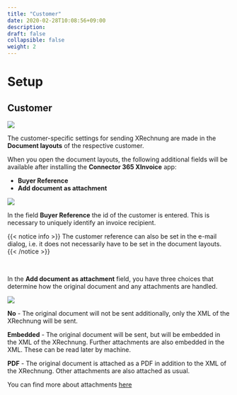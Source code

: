 ```yaml
---
title: "Customer"
date: 2020-02-28T10:08:56+09:00
description: 
draft: false
collapsible: false
weight: 2
---
```

# Setup

## Customer

![](images/XRechnung/XRechnungScreenshot1.png)

The customer-specific settings for sending XRechnung are made in the **Document layouts** of the respective customer.

When you open the document layouts, the following additional fields will be available after installing the **Connector 365 XInvoice** app:
- **Buyer Reference**
- **Add document as attachment**

![](images/XRechnung/xr_doc_layout_en.png)
 
In the field **Buyer Reference** the id of the customer is entered. This is necessary to uniquely identify an invoice recipient.

{{< notice info >}}
The customer reference can also be set in the e-mail dialog, i.e. it does not necessarily have to be set in the document layouts.
{{< /notice >}}

<br>

In the **Add document as attachment** field, you have three choices that determine how the original document and any attachments are handled.

![](images/XRechnung/xr-embed-optoins.png)

**No** - The original document will not be sent additionally, only the XML of the XRechnung will be sent.

**Embedded** - The original document will be sent, but will be embedded in the XML of the XRechnung. Further attachments are also embedded in the XML. These can be read later by machine.

**PDF** - The original document is attached as a PDF in addition to the XML of the XRechnung. Other attachments are also attached as usual.

You can find more about attachments [here](en-us/apps/xrechnung/working-with-xrechnung/attachments)